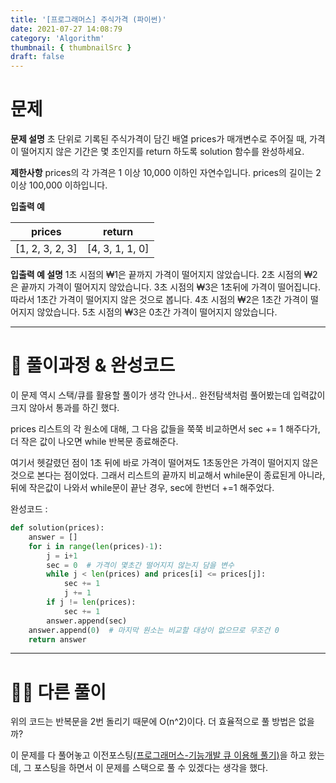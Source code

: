 ```yaml
---
title: '[프로그래머스] 주식가격 (파이썬)'
date: 2021-07-27 14:08:79
category: 'Algorithm'
thumbnail: { thumbnailSrc }
draft: false
---
```




# 문제
**문제 설명**
초 단위로 기록된 주식가격이 담긴 배열 prices가 매개변수로 주어질 때, 가격이 떨어지지 않은 기간은 몇 초인지를 return 하도록 solution 함수를 완성하세요.

**제한사항**
prices의 각 가격은 1 이상 10,000 이하인 자연수입니다.
prices의 길이는 2 이상 100,000 이하입니다.

**입출력 예**

| prices          | return          |
| --------------- | --------------- |
| [1, 2, 3, 2, 3] | [4, 3, 1, 1, 0] |

**입출력 예 설명**
1초 시점의 ₩1은 끝까지 가격이 떨어지지 않았습니다.
2초 시점의 ₩2은 끝까지 가격이 떨어지지 않았습니다.
3초 시점의 ₩3은 1초뒤에 가격이 떨어집니다. 따라서 1초간 가격이 떨어지지 않은 것으로 봅니다.
4초 시점의 ₩2은 1초간 가격이 떨어지지 않았습니다.
5초 시점의 ₩3은 0초간 가격이 떨어지지 않았습니다.



-------------




# 👀 풀이과정 & 완성코드
이 문제 역시 스택/큐를 활용할 풀이가 생각 안나서.. 완전탐색처럼 풀어봤는데 입력값이 크지 않아서 통과를 하긴 했다.

prices 리스트의 각 원소에 대해, 그 다음 값들을 쭉쭉 비교하면서 sec += 1 해주다가, 더 작은 값이 나오면 while 반복문 종료해준다.

여기서 헷갈렸던 점이 1초 뒤에 바로 가격이 떨어져도 1초동안은 가격이 떨어지지 않은 것으로 본다는 점이었다.
그래서 리스트의 끝까지 비교해서 while문이 종료된게 아니라, 뒤에 작은값이 나와서 while문이 끝난 경우, sec에 한번더 +=1 해주었다.

완성코드 :

```python
def solution(prices):
    answer = []
    for i in range(len(prices)-1):
        j = i+1
        sec = 0  # 가격이 몇초간 떨어지지 않는지 담을 변수
        while j < len(prices) and prices[i] <= prices[j]:
            sec += 1
            j += 1
        if j != len(prices):
            sec += 1
        answer.append(sec)
    answer.append(0)  # 마지막 원소는 비교할 대상이 없으므로 무조건 0
    return answer
```

----------------





 # 🙋‍♀️ 다른 풀이

 위의 코드는 반복문을 2번 돌리기 때문에 O(n^2)이다. 더 효율적으로 풀 방법은 없을까?

 이 문제를 다 풀어놓고 이전포스팅[(프로그래머스-기능개발 큐 이용해 풀기)](https://velog.io/@hmjang28/%ED%94%84%EB%A1%9C%EA%B7%B8%EB%9E%98%EB%A8%B8%EC%8A%A4-%EA%B8%B0%EB%8A%A5%EA%B0%9C%EB%B0%9C-%EC%8A%A4%ED%83%9D%ED%81%90-%ED%8C%8C%EC%9D%B4%EC%8D%AC)을 하고 왔는데, 그 포스팅을 하면서 이 문제를 스택으로 풀 수 있겠다는 생각을 했다.

 

 

 
